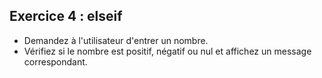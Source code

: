## Exercice 4 : elseif

- Demandez à l'utilisateur d'entrer un nombre.
- Vérifiez si le nombre est positif, négatif ou nul et affichez un message correspondant.